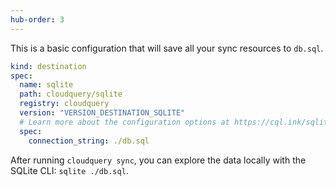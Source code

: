 ```yaml
---
hub-order: 3
---
```


This is a basic configuration that will save all your sync resources to `db.sql`.

```yaml copy
kind: destination
spec:
  name: sqlite
  path: cloudquery/sqlite
  registry: cloudquery
  version: "VERSION_DESTINATION_SQLITE"
  # Learn more about the configuration options at https://cql.ink/sqlite_destination
  spec:
    connection_string: ./db.sql
```

After running `cloudquery sync`, you can explore the data locally with the SQLite CLI: `sqlite ./db.sql`.
